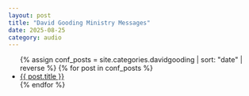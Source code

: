 ```yaml
---
layout: post
title: "David Gooding Ministry Messages"
date: 2025-08-25
category: audio
---
```


<ul>
  {% assign conf_posts = site.categories.davidgooding | sort: "date" | reverse %}
  {% for post in conf_posts %}
    <li>
      <a href="{{ post.url | relative_url }}">{{ post.title }}</a>
    </li>
  {% endfor %}
</ul>
